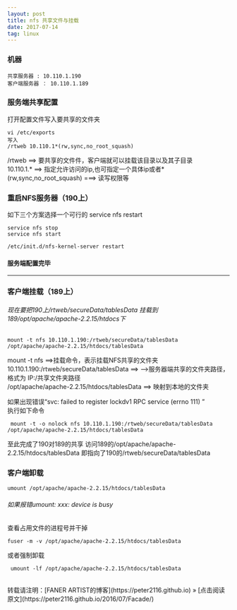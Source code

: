 ```yaml
---
layout: post
title: nfs 共享文件与挂载
date: 2017-07-14
tag: linux
--- 
```


### 机器
    共享服务器 : 10.110.1.190  
    客户端服务器 ： 10.110.1.189


### 服务端共享配置
打开配置文件写入要共享的文件夹

    vi /etc/exports
    写入 
    /rtweb 10.110.1*(rw,sync,no_root_squash)  

/rtweb  ==> 要共享的文件件，客户端就可以挂载该目录以及其子目录  
10.110.1.* ==> 指定允许访问的ip,也可指定一个具体ip或者*  
(rw,sync,no_root_squash) ===> 读写权限等

### 重启NFS服务器（190上）
 如下三个方案选择一个可行的
    service nfs restart
 
    service nfs stop
    service nfs start

    /etc/init.d/nfs-kernel-server restart
    
#### 服务端配置完毕

---

### 客户端挂载（189上）

######  现在要把190上/rtweb/secureData/tablesData 挂载到189/opt/apache/apache-2.2.15/htdocs下  
    mount -t nfs 10.110.1.190:/rtweb/secureData/tablesData   /opt/apache/apache-2.2.15/htdocs/tablesData

mount -t nfs  ==>挂载命令，表示挂载NFS共享的文件夹  
10.110.1.190:/rtweb/secureData/tablesData ==>  -->服务器端共享的文件夹路径，格式为 IP:/共享文件夹路径  
/opt/apache/apache-2.2.15/htdocs/tablesData ==> 映射到本地的文件夹

如果出现错误“svc: failed to register lockdv1 RPC service (errno 111)  ”  
执行如下命令

     mount -t -o nolock nfs 10.110.1.190:/rtweb/secureData/tablesData   /opt/apache/apache-2.2.15/htdocs/tablesData  
     
至此完成了190对189的共享
访问189的/opt/apache/apache-2.2.15/htdocs/tablesData
即指向了190的/rtweb/secureData/tablesData 


### 客户端卸载

    umount /opt/apache/apache-2.2.15/htdocs/tablesData  
    
###### 如果报错umount: xxx: device is busy

查看占用文件的进程号并干掉

    fuser -m -v /opt/apache/apache-2.2.15/htdocs/tablesData
    
或者强制卸载

     umount -lf /opt/apache/apache-2.2.15/htdocs/tablesData


<br>
转载请注明：[FANER ARTIST的博客](https://peter2116.github.io) » [点击阅读原文](https://peter2116.github.io/2016/07/Facade/)  